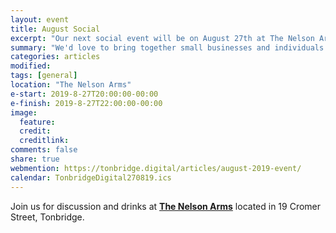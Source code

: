```yaml
---
layout: event
title: August Social
excerpt: "Our next social event will be on August 27th at The Nelson Arms"
summary: "We'd love to bring together small businesses and individuals throughout Tonbridge looking to chat about all aspects of their digital strategy. Whether you're working in technology, the Web or a complete novice/outsider looking for advice then please come along."
categories: articles
modified:
tags: [general]
location: "The Nelson Arms"
e-start: 2019-8-27T20:00:00-00:00
e-finish: 2019-8-27T22:00:00-00:00
image:
  feature:
  credit:
  creditlink:
comments: false
share: true
webmention: https://tonbridge.digital/articles/august-2019-event/
calendar: TonbridgeDigital270819.ics
---
```

Join us for discussion and drinks at **[The Nelson Arms](http://thenelsonarms.com/)** located in 19 Cromer Street, Tonbridge.

